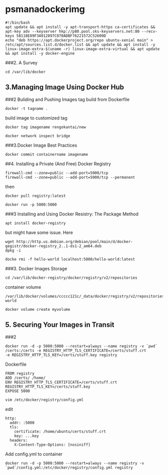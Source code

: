 # psmanadockerimg
```
#!/bin/bash
apt update && apt install -y apt-transport-https ca-certificates && apt-key adv --keyserver hkp://p80.pool.sks-keyservers.net:80 --recv-keys 58118E89F3A912897C070ADBF76221572C52609D
echo "deb https://apt.dockerproject.org/repo ubuntu-xenial main" > /etc/apt/sources.list.d/docker.list && apt update && apt install -y linux-image-extra-$(uname -r) linux-image-extra-virtual && apt update && apt install -y docker-engine
```


###2. A Survey
```
cd /var/lib/docker
```

## 3.Managing Image Using Docker Hub
###2 Buliding and Pushing Images
tag build from Dockerfile
```
docker -t tagname .
```
build image to customized tag
```
docker tag imagename rengokantai/new
```
```
docker network inspect bridge
```


###3.Docker Image Best Practices
```
docker commit containername imagename
```

##4. Installing a Private (And Free) Docker Registry
```
firewall-cmd --zone=public --add-port=5000/tcp
firewall-cmd --zone=public --add-port=5000/tcp --permanent
```

then
```
docker pull registry:latest
```


```
docker run -p 5000:5000
```
###3 Installing and Using Docker Resistry: The Package Method
```
apt install docker-registry
```
but might have some issue. Here
```
wget http://http.us.debian.org/debian/pool/main/d/docker-gegistr/docker-registry_2..1-ds1-2_am64.deb
dpkg -i
```

```
docke rmi -f hello-world localhost:5000/hello-world:latest
```

###3. Docker Images Storage
```
cd /var/lib/docker-registry/docker/registry/v2/repositories
```

container volume
```
/var/lib/docker/volumes/ccccc121c/_data/docker/registry/v2/repositories/hello-world
```

```
docker volume create myvolume
```
## 5. Securing Your Images in Transit
###2 
```
docker run -d -p 5000:5000 --restart=always --name registry -v `pwd` /certs:/certs -e REGISTRY_HTTP_TLS_CERTIFICATE=/certs/stuff.crt
-e REGISTRY_HTTP_TLS_KEY=/certs/stuff.key registry
```
Dockerfile
```
FROM registry
ADD /certs/ /home/
ENV REGISTRY_HTTP_TLS_CERTIFICATE=/certs/stuff.crt REGISTRY_HTTP_TLS_KEY=/certs/stuff.key
EXPOSE 5000
```

```
vim /etc/docker/registry/config.yml
```
edit
```
http:
  addr: :5000
  tls:
    certificate: /home/ubuntu/certs/stuff.crt
    key: ...key
  headers:
    X-Content-Type-Options: [nosiniff]
```

Add config.yml to container
```
docker run -d -p 5000:5000 --restart=always --name registry -v `pwd`/config.yml:/etc/docker/registry/config.yml registry
```
